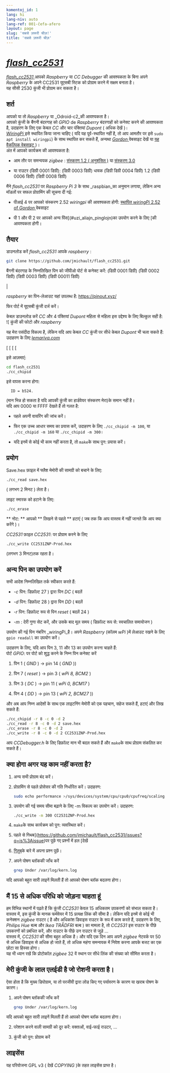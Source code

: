 ```yaml
---
komentoj_id: 1
lang: hi
lang-niv: auto
lang-ref: 001-ĉefa-afero
layout: page
slug: 'सबसे ज़रूरी चीज़!'
title: 'सबसे ज़रूरी चीज़'
---
```


# [  _flash\_cc2531_  ](https://github.com/jmichault/flash_cc2531)
 [  _flash\_cc2531_  ](https://github.com/jmichault/flash_cc2531)  आपको  _Raspberry_ या  _CC Debugger_ की आवश्यकता के बिना अपने  _Raspberry_ के अपने CC2531 यूएसबी स्टिक को प्रोग्राम करने में सक्षम बनाता है।  
 यह सीसी 2530 कुंजी भी प्रोग्राम कर सकता है।  

## शर्त
आपको या तो _Raspberry_ या _Odroid-c2_की आवश्यकता है।  
आपको कुंजी के बैंगनी बंदरगाह को  _GPIO_  de  _Raspberry_ बंदरगाहों को कनेक्ट करने की आवश्यकता है, उदाहरण के लिए एक केबल  _CC_  और चार पंक्तियां  _Dupont_  ( अधिक देखें )।    
 [  _WiringPi_  ](http://wiringpi.com/)  इसे स्थापित किया जाना चाहिए  \( यदि यह पूर्व-स्थापित नहीं है, तो आप आमतौर पर इसे  `sudo apt install wiringpi`) के साथ स्थापित कर सकते हैं, अन्यथा  [  _Gordon_  ](http://wiringpi.com/)  वेबसाइट देखें या  [ यह वैकल्पिक वेबसाइट ](https://github.com/WiringPi/WiringPi)  \)।   
अंत में आपको कार्यक्रम की आवश्यकता है:

* आम तौर पर समन्वयक  _zigbee_ :  [  संस्करण 1.2  ( अनुशंसित )](https://github.com/Koenkk/Z-Stack-firmware/raw/master/coordinator/Z-Stack_Home_1.2/bin/default/)  या  [ संस्करण 3.0 ](https://github.com/Koenkk/Z-Stack-firmware/tree/master/coordinator/Z-Stack_3.0.x/bin) 


* या राउटर (डिग्री 0001 डिग्री): (डिग्री 0003 डिग्री) धावक (डिग्री डिग्री 0004 डिग्री) 1.2 (डिग्री 0006 डिग्री) (डिग्री 0008 डिग्री)



मैंने _flash\_cc2531_ पर _Raspberry Pi 3_ के साथ _raspbian_का अनुमान लगाया, लेकिन अन्य मॉडलों पर सफल प्रोग्रामिंग की सूचना दी गई:

 * पीआई 4 पर आपको संस्करण 2.52 _wiringpi_ की आवश्यकता होगी:  [स्थापित _wiringPi_ 2.52 of _Gordon_ ](http://wiringpi.com/wiringpi-updated-to-2-52-for-the-raspberry-pi-4b/)वेबसाइट


 * पी 1 और पी 2 पर आपको अन्य पिंस](#uzi_aliajn_pinglojn)का उपयोग करने के लिए [की आवश्यकता होगी।



## तैयार

डाउनलोड करें _flash\_cc2531_ आपके _raspberry_ :
```bash
git clone https://github.com/jmichault/flash_cc2531.git
```

बैंगनी बंदरगाह के निम्नलिखित पिन को जीपीओ पोर्ट से कनेक्ट करें: (डिग्री 0001 डिग्री) (डिग्री 0002 डिग्री) (डिग्री 0003 डिग्री) (डिग्री 00011 डिग्री)

|  

 _raspberry_  का पिन-लेआउट यहां उपलब्ध है:  <https://pinout.xyz/> 


फिर पोर्ट में यूएसबी कुंजी दर्ज करें।  

केबल डाउनलोड करें  _CC_  और 4 पंक्तियां  _Dupont_  महिला से महिला इस उद्देश्य के लिए बिल्कुल सही है: 
 ![ कुंजी की फोटो और  _raspberry_  
 
 यह मेरा पसंदीदा विकल्प है, लेकिन यदि आप केबल  _CC_  कुंजी पर सीधे केबल  _Dupont_  भी चला सकते हैं: उदाहरण के लिए  [  _lemariva.com_  ](https://lemariva.com/blog/2019/08/zigbee-flashing-cc2531-using-raspberry-pi-without-cc-debugger)  
 
  [   [   [   [   [  ](https://notenoughtech.com/home-automation/flashing-cc2531-without-cc-debugger )       


इसे आज़माएं:
```bash
cd flash_cc2531
./cc_chipid
```
इसे वापस करना होगा:
```
  ID = b524.
```
(मान भिन्न हो सकता है यदि आपकी कुंजी का हार्डवेयर संस्करण मेरा)के समान नहीं है।  
यदि आप 0000 या FFFF देखते हैं तो गलत है:

 * पहले अपनी वायरिंग की जांच करें।


 * फिर एक उच्च आधार समय का प्रयास करें, उदाहरण के लिए `./cc_chipid -m 100`, या `./cc_chipid -m 160` या `./cc_chipid -m 300`।


 * यदि इनमें से कोई भी काम नहीं करता है, तो `make`के साथ पुन: प्रयास करें।



## प्रयोग
Save.hex फ़ाइल में फ्लैश मेमोरी की सामग्री को बचाने के लिए:
```bash
./cc_read save.hex
```
( लगभग 2 मिनट ) लेता है।  

लाइट स्मारक को हटाने के लिए:
```bash
./cc_erase
```
** नोट: **  आपको **  लिखने से पहले **  हटाएं  ( जब तक कि आप वास्तव में नहीं जानते कि आप क्या करेंगे )। 

 _CC2531_ फ़ाइल  _CC2531_:  पर प्रोग्राम करने के लिए
```bash
./cc_write CC2531ZNP-Prod.hex
```
(लगभग 3 मिनट)तक रहता है।

<a id="uzi_aliajn_pinglojn"></a>

## अन्य पिन का उपयोग करें

सभी आदेश निम्नलिखित तर्क स्वीकार करते हैं:

 * _-c_  पिन: डिफ़ॉल्ट 27 )  द्वारा पिन  _DC_  ( बदलें


 * _-d_  पिन: डिफ़ॉल्ट 28 )  द्वारा पिन  _DD_  ( बदलें


 * _-r_  पिन: डिफ़ॉल्ट रूप से पिन  _reset_  ( बदलें 24 ) 


 * _-m_ : देरी गुणा सेट करें, और उसके बाद मूल समय  ( डिफ़ॉल्ट रूप से: स्वचालित समायोजन ) 



उपयोग की गई पिन नंबरिंग _wiringPi_है। अपने _Raspberry_ (कॉलम _wPi_ )में लेआउट रखने के लिए `gpio readall` का उपयोग करें।

उदाहरण के लिए, यदि आप पिन 3, 11 और 13 का उपयोग करना चाहते हैं:  
पोर्ट  _GPIO_:  पर पोर्ट को शुद्ध करने के निम्न पिन कनेक्ट करें

 1. पिन 1 ( _GND_ ) -> pin 14 ( _GND_ ))


 2. पिन 7 ( _reset_ ) -> pin 3 ( _wPi 8, BCM2_ )


 3. पिन 3 ( _DC_ ) -> pin 11 ( _wPi 0, BCM17_ )


 4. पिन 4 ( _DD_ ) -> pin 13 ( _wPi 2, BCM27_ ))



और अब आप निम्न आदेशों के साथ एक लाइटनिंग मेमोरी को एक पहचान, सहेज सकते हैं, हटाएं और लिख सकते हैं:
```bash
./cc_chipid -r 8 -c 0 -d 2
./cc_read -r 8 -c 0 -d 2 save.hex
./cc_erase -r 8 -c 0 -d 2
./cc_write -r 8 -c 0 -d 2 CC2531ZNP-Prod.hex
```

आप _CCDebugger.h_ के लिए डिफ़ॉल्ट मान भी बदल सकते हैं और `make`के साथ प्रोग्राम संकलित कर सकते हैं।

## क्या होगा अगर यह काम नहीं करता है?

1. अन्य सभी प्रोग्राम बंद करें।


2. प्रोग्रामिंग से पहले प्रोसेसर की गति निर्धारित करें। उदाहरण:



   ```bash
   sudo echo performance >/sys/devices/system/cpu/cpu0/cpufreq/scaling_governor
   ```
3. उपयोग की गई समय सीमा बढ़ाने के लिए -m विकल्प का उपयोग करें। उदाहरण:



   ```bash
   ./cc_write -m 300 CC2531ZNP-Prod.hex
   ```
4.  `make`के साथ कार्यक्रम को पुन: व्यवस्थित करें।



5. पहले से गिथब](https://github.com/jmichault/flash_cc2531/issues?q=is%3Aissue)पर पूछे गए प्रश्नों में हल [देखें



6.  [गितुब](https://github.com/jmichault/flash_cc2531/issues/new/choose)के बारे में अपना प्रश्न पूछें।



7. अपने पोषण ब्लॉककी जाँच करें


    
   ```bash
   grep Under /var/log/kern.log
   ```
यदि आपको बहुत सारी लाइनें मिलती हैं तो आपको पोषण ब्लॉक बदलना होगा।  

## मैं 15 से अधिक परिधि को जोड़ना चाहता हूं
हम विभिन्न स्थानों में पढ़ते हैं कि कुंजी  _CC2531_  केवल 15 अधिकतम उपकरणों को संभाल सकता है।    
 वास्तव में, इस कुंजी के मानक फर्मवेयर में 15 प्रत्यक्ष लिंक की सीमा है। लेकिन यदि इनमें से कोई भी कनेक्शन  _zigbee_  राउटर  ( है और अधिकांश डिवाइस राउटर के रूप में काम करते हैं, उदाहरण के लिए,  _Philips Hue_  बल्ब और  _Ikea TRÅDFRI_  बल्ब ) का मामला है, तो  _CC2531_  इस राउटर के पीछे उपकरणों को प्रबंधित करें, और राउटर के पीछे उन राउटर से जुड़े ...   
वास्तव में,  _CC2531_  की सीमा बहुत अधिक है। और यदि एक दिन आप अपने  _zigbee_  नेटवर्क पर 50 से अधिक डिवाइस से अधिक हो जाते हैं, तो अधिक महंगा समन्वयक में निवेश करना आपके बजट का एक छोटा सा हिस्सा होगा।   
यह भी ध्यान रखें कि प्रोटोकॉल _zigbee_ 32 वें स्थान पर सीधे लिंक की संख्या को सीमित करता है।  

## मेरी कुंजी के लाल एलईडी है जो रोशनी करता है।
ऐसा होता है कि मुख्य डिपोग्राम, या तो परजीवी द्वारा लोड किए गए पर्यावरण के कारण या खराब पोषण के कारण।  

1. अपने पोषण ब्लॉककी जाँच करें


    
   ```bash
   grep Under /var/log/kern.log
   ```
यदि आपको बहुत सारी लाइनें मिलती हैं तो आपको पोषण ब्लॉक बदलना होगा।  

2. परेशान करने वाली सामग्री को दूर करें: वक्ताओं, वाई-फाई राउटर, ...



3. कुंजी  को पुन: प्रोग्राम करें


 


## लाइसेंस

यह परियोजना GPL v3 ( देखें _COPYING_ )के तहत लाइसेंस प्राप्त है।
